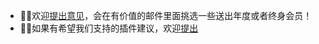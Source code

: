 - 🎉🎉欢迎[提出意见](mailto:codeloverql@gmail.com)，会在有价值的邮件里面挑选一些送出年度或者终身会员！
- 🎉🎉如果有希望我们支持的插件建议，欢迎[提出](mailto:codeloverql@gmail.com)